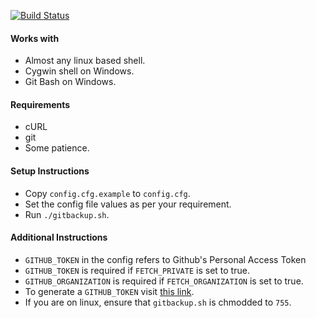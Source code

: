 [![Build Status](https://travis-ci.org/ameer1234567890/gitbackup.svg?branch=master)](https://travis-ci.org/ameer1234567890/gitbackup)

#### Works with
* Almost any linux based shell.
* Cygwin shell on Windows.
* Git Bash on Windows.

#### Requirements
* cURL
* git
* Some patience.

#### Setup Instructions
* Copy `config.cfg.example` to `config.cfg`.
* Set the config file values as per your requirement.
* Run `./gitbackup.sh`.

#### Additional Instructions
* `GITHUB_TOKEN` in the config refers to Github's Personal Access Token
* `GITHUB_TOKEN` is required if `FETCH_PRIVATE` is set to true.
* `GITHUB_ORGANIZATION` is required if `FETCH_ORGANIZATION` is set to true.
* To generate a `GITHUB_TOKEN` visit [this link](https://github.com/settings/tokens/new).
* If you are on linux, ensure that `gitbackup.sh` is chmodded to `755`.

